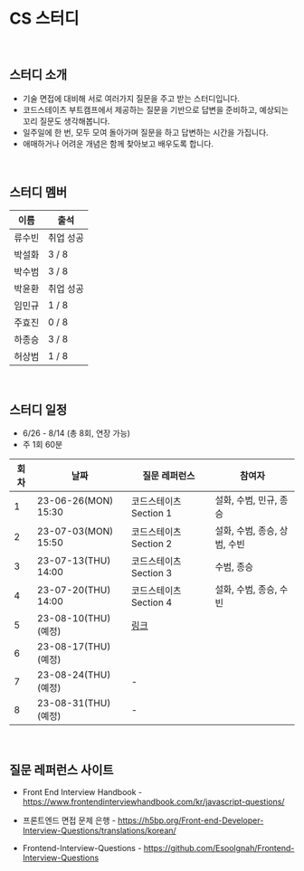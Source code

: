 # CS 스터디

<br>

## 스터디 소개
- 기술 면접에 대비해 서로 여러가지 질문을 주고 받는 스터디입니다.
- 코드스테이츠 부트캠프에서 제공하는 질문을 기반으로 답변을 준비하고, 예상되는 꼬리 질문도 생각해봅니다.
- 일주일에 한 번, 모두 모여 돌아가며 질문을 하고 답변하는 시간을 가집니다.
- 애매하거나 어려운 개념은 함께 찾아보고 배우도록 합니다.

<br>

## 스터디 멤버

| 이름 | 출석 |
|------|------|
| 류수빈 | 취업 성공 |
| 박설화 | 3 / 8 |
| 박수범 | 3 / 8 |
| 박윤환 | 취업 성공 |
| 임민규 | 1 / 8 |
| 주효진 | 0 / 8 |
| 하종승 | 3 / 8 |
| 허상범 | 1 / 8 |

<br>

## 스터디 일정

- 6/26 - 8/14 (총 8회, 연장 가능)
- 주 1회 60분

| 회차 | 날짜 | 질문 레퍼런스 | 참여자 |
|------|------|------|------|
| 1 | 23-06-26(MON) 15:30 | 코드스테이츠 Section 1 | 설화, 수범, 민규, 종승 |
| 2 | 23-07-03(MON) 15:50 | 코드스테이츠 Section 2 | 설화, 수범, 종승, 상범, 수빈 |
| 3 | 23-07-13(THU) 14:00 | 코드스테이츠 Section 3 | 수범, 종승 |
| 4 | 23-07-20(THU) 14:00 | 코드스테이츠 Section 4 | 설화, 수범, 종승, 수빈 |
| 5 | 23-08-10(THU) (예정) | [링크](https://h5bp.org/Front-end-Developer-Interview-Questions/translations/korean/) | |
| 6 | 23-08-17(THU) (예정) |  | |
| 7 | 23-08-24(THU) (예정) | - | |
| 8 | 23-08-31(THU) (예정) | - | |

<br>

## 질문 레퍼런스 사이트

- Front End Interview Handbook -
<a>https://www.frontendinterviewhandbook.com/kr/javascript-questions/</a>

- 프론트엔드 면접 문제 은행 -
<a>https://h5bp.org/Front-end-Developer-Interview-Questions/translations/korean/</a>

- Frontend-Interview-Questions - 
<a>https://github.com/Esoolgnah/Frontend-Interview-Questions</a>

